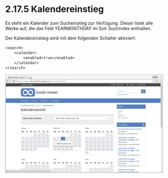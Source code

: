 # 2.17.5 Kalendereinstieg

Es steht ein Kalender zum Sucheinstieg zur Verfügung. Dieser listet alle Werke auf, die das Feld YEARMONTHDAY im Solr Suchindex enthalten.

Der Kalendereinstieg wird mit dem folgenden Schalter aktiviert:

```markup
<search>
    <calendar>
        <enabled>true</enabled>
    </calendar>
</search>
```

![Einstieg in die Inhalte &#xFC;ber einen Kalender](../../.gitbook/assets/kalendersuche.png)



